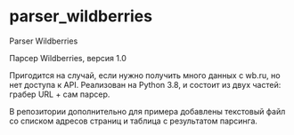 # parser_wildberries
Parser Wildberries

Парсер Wildberries, версия 1.0

Пригодится на случай, если нужно получить много данных с wb.ru, но нет доступа к API. Реализован на Python 3.8, и состоит из двух частей: грабер URL + сам парсер.

В репозитории дополнительно для примера добавлены текстовый файл со списком адресов страниц и таблица с результатом парсинга.
